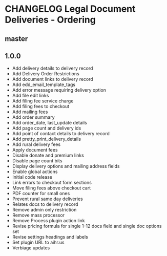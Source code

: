 # CHANGELOG Legal Document Deliveries - Ordering

## master

## 1.0.0
* Add delivery details to delivery record
* Add Delivery Order Restrictions
* Add document links to delivery record
* Add edd_email_template_tags
* Add error message requiring delivery option
* Add file edit links
* Add filing fee service charge
* Add filing fees to checkout
* Add mailing fees
* Add order summary
* Add order_date, last_update details
* Add page count and delivery ids
* Add point of contact details to delivery record
* Add pretty_print_delivery_details
* Add rural delivery fees
* Apply document fees
* Disable donate and premium links
* Disable page count bits
* Display delivery options and mailing address fields
* Enable global actions
* Initial code release 
* Link errors to checkout form sections
* Move filing fees above checkout cart
* PDF counter for small ones
* Prevent rural same day deliveries
* Relates docs to delivery record
* Remove admin only restriction
* Remove mass processor
* Remove Process plugin action link
* Revise pricing formula for single 1-12 docs field and single doc options set
* Revise settings headings and labels
* Set plugin URL to aihr.us
* Verbiage updates